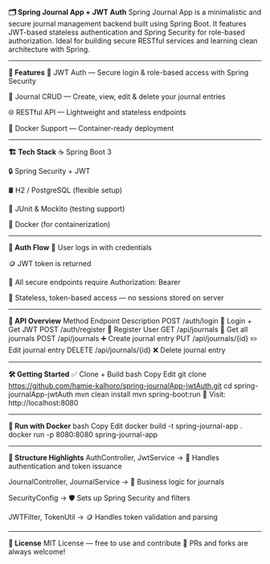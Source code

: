 **🗂️ Spring Journal App + JWT Auth**
Spring Journal App is a minimalistic and secure journal management backend built using Spring Boot.
It features JWT-based stateless authentication and Spring Security for role-based authorization.
Ideal for building secure RESTful services and learning clean architecture with Spring.

---

**🚀 Features**
🔐 JWT Auth — Secure login & role-based access with Spring Security

📓 Journal CRUD — Create, view, edit & delete your journal entries

🌐 RESTful API — Lightweight and stateless endpoints

🐳 Docker Support — Container-ready deployment

---

**🏗️ Tech Stack**
☕ Spring Boot 3

🔒 Spring Security + JWT

🛢️ H2 / PostgreSQL (flexible setup)

🧪 JUnit & Mockito (testing support)

🐳 Docker (for containerization)

---

**🔐 Auth Flow**
👤 User logs in with credentials

🪙 JWT token is returned

🔐 All secure endpoints require Authorization: Bearer <token>

🔄 Stateless, token-based access — no sessions stored on server

---

**🧭 API Overview**
Method	Endpoint	Description
POST	/auth/login	🔐 Login + Get JWT
POST	/auth/register	🧾 Register User
GET	/api/journals	📓 Get all journals
POST	/api/journals	➕ Create journal entry
PUT	/api/journals/{id}	✏️ Edit journal entry
DELETE	/api/journals/{id}	❌ Delete journal entry

---

**🛠️ Getting Started**
✅ Clone + Build
bash
Copy
Edit
git clone https://github.com/hamie-kalhoro/spring-journalApp-jwtAuth.git
cd spring-journalApp-jwtAuth
mvn clean install
mvn spring-boot:run
🔗 Visit: http://localhost:8080

---

**🐳 Run with Docker**
bash
Copy
Edit
docker build -t spring-journal-app .
docker run -p 8080:8080 spring-journal-app

---

**📁 Structure Highlights**
AuthController, JwtService → 🔐 Handles authentication and token issuance

JournalController, JournalService → 📓 Business logic for journals

SecurityConfig → 🛡️ Sets up Spring Security and filters

JWTFilter, TokenUtil → 🪙 Handles token validation and parsing

---

**📜 License**
MIT License — free to use and contribute 🤝
PRs and forks are always welcome!
